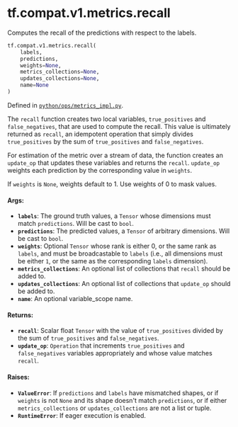 <div itemscope itemtype="http://developers.google.com/ReferenceObject">
<meta itemprop="name" content="tf.compat.v1.metrics.recall" />
<meta itemprop="path" content="Stable" />
</div>

# tf.compat.v1.metrics.recall

Computes the recall of the predictions with respect to the labels.

``` python
tf.compat.v1.metrics.recall(
    labels,
    predictions,
    weights=None,
    metrics_collections=None,
    updates_collections=None,
    name=None
)
```



Defined in [`python/ops/metrics_impl.py`](/code/stable/tensorflow/python/ops/metrics_impl.py).

<!-- Placeholder for "Used in" -->

The `recall` function creates two local variables, `true_positives`
and `false_negatives`, that are used to compute the recall. This value is
ultimately returned as `recall`, an idempotent operation that simply divides
`true_positives` by the sum of `true_positives` and `false_negatives`.

For estimation of the metric over a stream of data, the function creates an
`update_op` that updates these variables and returns the `recall`. `update_op`
weights each prediction by the corresponding value in `weights`.

If `weights` is `None`, weights default to 1. Use weights of 0 to mask values.

#### Args:


* <b>`labels`</b>: The ground truth values, a `Tensor` whose dimensions must match
  `predictions`. Will be cast to `bool`.
* <b>`predictions`</b>: The predicted values, a `Tensor` of arbitrary dimensions. Will
  be cast to `bool`.
* <b>`weights`</b>: Optional `Tensor` whose rank is either 0, or the same rank as
  `labels`, and must be broadcastable to `labels` (i.e., all dimensions must
  be either `1`, or the same as the corresponding `labels` dimension).
* <b>`metrics_collections`</b>: An optional list of collections that `recall` should
  be added to.
* <b>`updates_collections`</b>: An optional list of collections that `update_op` should
  be added to.
* <b>`name`</b>: An optional variable_scope name.


#### Returns:


* <b>`recall`</b>: Scalar float `Tensor` with the value of `true_positives` divided
  by the sum of `true_positives` and `false_negatives`.
* <b>`update_op`</b>: `Operation` that increments `true_positives` and
  `false_negatives` variables appropriately and whose value matches
  `recall`.


#### Raises:


* <b>`ValueError`</b>: If `predictions` and `labels` have mismatched shapes, or if
  `weights` is not `None` and its shape doesn't match `predictions`, or if
  either `metrics_collections` or `updates_collections` are not a list or
  tuple.
* <b>`RuntimeError`</b>: If eager execution is enabled.